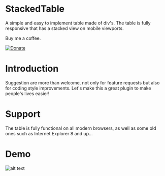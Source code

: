 # StackedTable
A simple and easy to implement table made of div's. The table is fully responsive that has a stacked view on mobile viewports.  

Buy me a coffee.

[![Donate](https://www.paypalobjects.com/en_US/GB/i/btn/btn_donateCC_LG.gif)](https://www.paypal.com/cgi-bin/webscr?cmd=_s-xclick&hosted_button_id=2TBDZMQ7PFUSQ)

# Introduction
Suggestion are more than welcome, not only for feature requests but also for coding style improvements. Let's make this a great plugin to make people's lives easier!

# Support
The table is fully functional on all modern browsers, as well as some old ones such as Internet Explorer 8 and up...

# Demo
![alt text](https://github.com/ralphja16/stackedTable/blob/master/assets/demo.gif "Stacked table demo")
